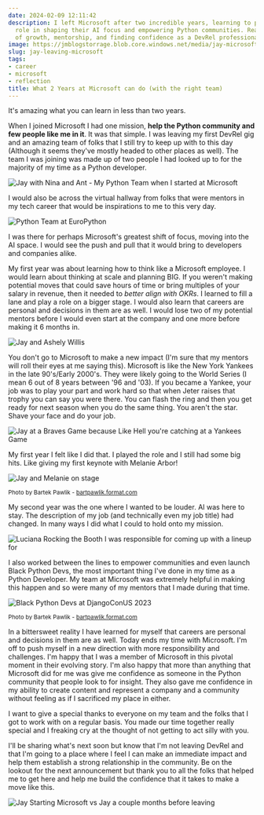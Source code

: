 ```yaml
---
date: 2024-02-09 12:11:42
description: I left Microsoft after two incredible years, learning to play a vital
  role in shaping their AI focus and empowering Python communities. Read my story
  of growth, mentorship, and finding confidence as a DevRel professional.
image: https://jmblogstorrage.blob.core.windows.net/media/jay-microsoft-start-end.jpg
slug: jay-leaving-microsoft
tags:
- career
- microsoft
- reflection
title: What 2 Years at Microsoft can do (with the right team)
---
```


It's amazing what you can learn in less than two years.

When I joined Microsoft I had one mission, **help the Python community and few people like me in it**. It was that simple. I was leaving my first DevRel gig and an amazing team of folks that I still try to keep up with to this day (Although it seems they've mostly headed to other places as well). The team I was joining was made up of two people I had looked up to for the majority of my time as a Python developer.

![Jay with Nina and Ant - My Python Team when I started at Microsoft](https://jmblogstorrage.blob.core.windows.net/media/jay-nina-ant-pycon-2022.jpeg)

I would also be across the virtual hallway from folks that were mentors in my tech career that would be inspirations to me to this very day.

![Python Team at EuroPython](https://jmblogstorrage.blob.core.windows.net/media/europython-booth-2022.jpeg)

I was there for perhaps Microsoft's greatest shift of focus, moving into the AI space. I would see the push and pull that it would bring to developers and companies alike.

My first year was about learning how to think like a Microsoft employee. I would learn about thinking at scale and planning BIG. If you weren't making potential moves that could save hours of time or bring multiples of your salary in revenue, then it needed to _better align with OKRs_. I learned to fill a lane and play a role on a bigger stage. I would also learn that careers are personal and decisions in them are as well. I would lose two of my potential mentors before I would even start at the company and one more before making it 6 months in.

![Jay and Ashely Willis](https://jmblogstorrage.blob.core.windows.net/media/jay_ashley_github_universe.jpeg)

You don't go to Microsoft to make a new impact (I'm sure that my mentors will roll their eyes at me saying this). Microsoft is like the New York Yankees in the late 90's/Early 2000's. They were likely going to the World Series (I mean 6 out of 8 years between '96 and '03). If you became a Yankee, your job was to play your part and work hard so that when Jeter raises that trophy you can say you were there. You can flash the ring and then you get ready for next season when you do the same thing. You aren't the star. Shave your face and do your job.

![Jay at a Braves Game because Like Hell you're catching at a Yankees Game](https://jmblogstorrage.blob.core.windows.net/media/baseball-field-hispanic-heritage-night.jpeg)

My first year I felt like I did that. I played the role and I still had some big hits. Like giving my first keynote with Melanie Arbor!

![Jay and Melanie on stage](https://jmblogstorrage.blob.core.windows.net/media/jay-melanie-on-stage-dcus-2022.jpg)

<small> Photo by Bartek Pawlik - <a href="https://bartpawlik.format.com">bartpawlik.format.com</a></small>

My second year was the one where I wanted to be louder. AI was here to stay. The description of my job (and technically even my job title) had changed. In many ways I did what I could to hold onto my mission.

![Luciana Rocking the Booth I was responsible for coming up with a lineup for](https://jmblogstorrage.blob.core.windows.net/media/Luciana%20Drawing%20the%20Crowd.jpeg)

I also worked between the lines to empower communities and even launch Black Python Devs, the most important thing I've done in my time as a Python Developer. My team at Microsoft was extremely helpful in making this happen and so were many of my mentors that I made during that time.

![Black Python Devs at DjangoConUS 2023](https://jmblogstorrage.blob.core.windows.net/media/black-python-devs-dcus-2023.JPG)

<small> Photo by Bartek Pawlik - <a href="https://bartpawlik.format.com">bartpawlik.format.com</a></small>

In a bittersweet reality I have learned for myself that careers are personal and decisions in them are as well. Today ends my time with Microsoft. I'm off to push myself in a new direction with more responsibility and challenges. I'm happy that I was a member of Microsoft in this pivotal moment in their evolving story. I'm also happy that more than anything that Microsoft did for me was give me confidence as someone in the Python community that people look to for insight. They also gave me confidence in my ability to create content and represent a company and a community without feeling as if I sacrificed my place in either.

I want to give a special thanks to everyone on my team and the folks that I got to work with on a regular basis. You made our time together really special and I freaking cry at the thought of not getting to act silly with you.

I'll be sharing what's next soon but know that I'm not leaving DevRel and that I'm going to a place where I feel I can make an immediate impact and help them establish a strong relationship in the community.  Be on the lookout for the next announcement but thank you to all the folks that helped me to get here and help me build the confidence that it takes to make a move like this.

![Jay Starting Microsoft vs Jay a couple months before leaving](https://jmblogstorrage.blob.core.windows.net/media/jay-microsoft-start-end.jpg)
